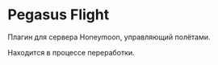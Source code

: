 # Pegasus Flight

Плагин для сервера Honeymoon, управляющий полётами.

Находится в процессе переработки.